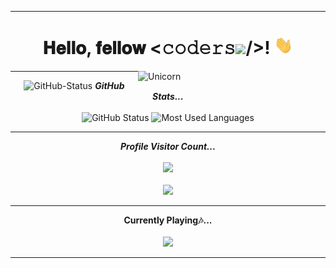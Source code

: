 <hr>
<h1 align="center">𝐇𝐞𝐥𝐥𝐨, 𝐟𝐞𝐥𝐥𝐨𝐰 <𝚌𝚘𝚍𝚎𝚛𝚜<img src="https://github.com/TheDudeThatCode/TheDudeThatCode/blob/master/Assets/Earth.gif" width="24px">/>! <img src="https://raw.githubusercontent.com/ABSphreak/ABSphreak/master/gifs/Hi.gif" width="30px">
<br>
</h1>

<img align="right" width=300px alt="Unicorn" src="https://media.giphy.com/media/3ohs4BSacFKI7A717y/giphy.gif" />

<hr>
<p align="center">
<img src="https://media.giphy.com/media/8UHRm5oY4k4FDxq5QG/giphy.gif" width="30px" alt="GitHub-Status"/>&nbsp;<i><b>GitHub Stats...</b></i><br><br>
<img src="https://github-readme-stats.vercel.app/api?username=zyphcore&count_private=true&show_icons=true&theme=radical" alt="GitHub Status"/>
<img src = "https://github-readme-stats.vercel.app/api/top-langs/?username=zyphcore&show_icons=true&layout=compact&theme=radical" alt="Most Used Languages">
</p>
<hr>

<p align="center"> 
  <i><b>Profile Visitor Count...</b></i><br><br>
  <img src="https://raw.githubusercontent.com/saadeghi/saadeghi/master/dino.gif" /><br><br>
  <img src="https://profile-counter.glitch.me/zyphcore/count.svg" />
</p>

<hr>

<p align="center"> 
  <b>Currently Playing🎶...</b><br><br>
  <img src="almost" href="https://open.spotify.com/user/lchrwg7md5s48uzqfyrfkzwap"/>
</p>
<hr>
<!-- can't stop myself from editing🤷... -->
